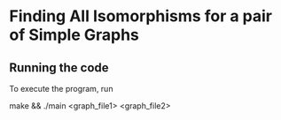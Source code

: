 # Finding All Isomorphisms for a pair of Simple Graphs
## Running the code
To execute the program, run

  make && ./main <graph_file1> <graph_file2>

